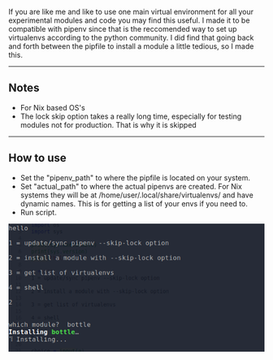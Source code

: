 If you are like me and like to use one main virtual environment for all your experimental modules and code you may find this useful. I made it to be compatible with pipenv since that is the reccomended way to set up virtualenvs according to the python community. I did find that going back and forth between the pipfile to install a module a little tedious, so I made this.
___

## Notes
* For Nix based OS's
* The lock skip option takes a really long time, especially for testing modules not for production. That is why it is skipped
___

## How to use
* Set the "pipenv_path" to where the pipfile is located on your system.
* Set "actual_path" to where the actual pipenvs are created. For Nix systems they will be at /home/user/.local/share/virtualenvs/ and have dynamic names. This is for getting a list of your envs if you need to.
* Run script.

![](https://github.com/tlscripts/pipenvtool/blob/master/image.png)


